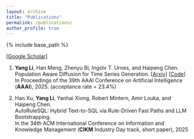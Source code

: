 ```yaml
---
layout: archive
title: "Publications"
permalink: /publications/
author_profile: true
---
```


{% include base_path %}

[[Google Scholar](https://scholar.google.com/citations?user=94CH-sgAAAAJ&hl=en)]
1. **Yang Li**, Han Meng, Zhenyu Bi, Ingolv T. Urnes, and Haipeng Chen. \
Population Aware Diffusion for Time Series Generation. [[Arxiv](https://arxiv.org/abs/2501.00910)] [[Code](https://github.com/wmd3i/PaD-TS)]
\
In Proceedings of the 39th AAAI Conference on Artificial Intelligence (**AAAI**), 2025. (acceptance rate = 23.4%)


2. Han Xu, **Yang Li**, Yanhai Xiong, Robert Mintern, Amir Louka, and Haipeng Chen. \
AutoRuleSQL: Hybrid Text-to-SQL via Rule-Driven Fast Paths and LLM Bootstrapping. \
In the 34th ACM International Conference on Information and Knowledge Management (**CIKM** Industry Day track, short paper), 2025
